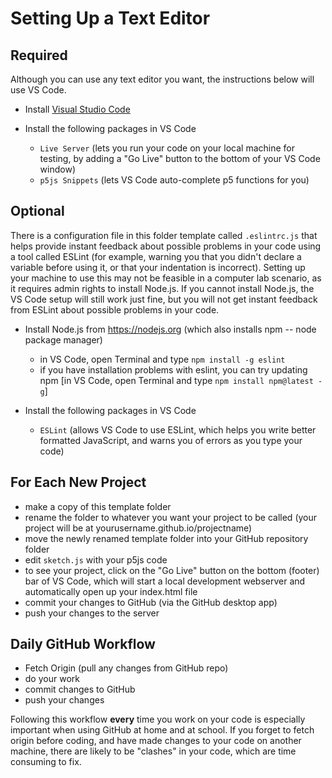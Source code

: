 # Setting Up a Text Editor

## Required

Although you can use any text editor you want, the instructions below will use VS Code.

- Install [Visual Studio Code](https://code.visualstudio.com/)

- Install the following packages in VS Code
  - `Live Server` (lets you run your code on your local machine for testing, by adding a "Go Live" button to the bottom of your VS Code window)
  - `p5js Snippets` (lets VS Code auto-complete p5 functions for you)


## Optional

There is a configuration file in this folder template called `.eslintrc.js` that helps provide instant feedback about possible problems in your code using a tool called ESLint (for example, warning you that you didn't declare a variable before using it, or that your indentation is incorrect). Setting up your machine to use this may not be feasible in a computer lab scenario, as it requires admin rights to install Node.js. If you cannot install Node.js, the VS Code setup  will still work just fine, but you will not get instant feedback from ESLint about possible problems in your code.

- Install Node.js from https://nodejs.org (which also installs npm -- node package manager)
  - in VS Code, open Terminal and type `npm install -g eslint`
  - if you have installation problems with eslint, you can try updating npm [in VS Code, open Terminal and type `npm install npm@latest -g`]

- Install the following packages in VS Code
  - `ESLint` (allows VS Code to use ESLint, which helps you write better formatted JavaScript, and warns you of errors as you type your code)


## For Each New Project

- make a copy of this template folder
- rename the folder to whatever you want your project to be called (your project will be at yourusername.github.io/projectname)
- move the newly renamed template folder into your GitHub repository folder
- edit `sketch.js` with your p5js code
- to see your project, click on the "Go Live" button on the bottom (footer) bar of VS Code, which will start a local development webserver and automatically open up your index.html file
- commit your changes to GitHub (via the GitHub desktop app)
- push your changes to the server

## Daily GitHub Workflow

- Fetch Origin (pull any changes from GitHub repo)
- do your work
- commit changes to GitHub
- push your changes

Following this workflow **every** time you work on your code is especially important when using GitHub at home and at school. If you forget to fetch origin before coding, and have made changes to your code on another machine, there are likely to be "clashes" in your code, which are time consuming to fix.
